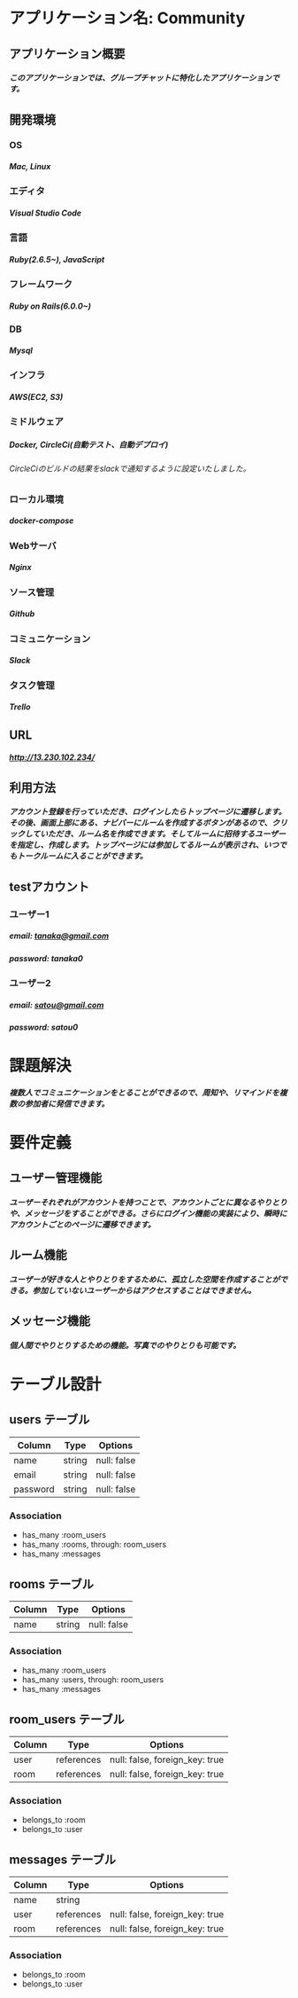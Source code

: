 # アプリケーション名: Community

## アプリケーション概要
##### このアプリケーションでは、グループチャットに特化したアプリケーションです。

## 開発環境

### OS
##### Mac, Linux

### エディタ
##### Visual Studio Code

### 言語
##### Ruby(2.6.5~), JavaScript

### フレームワーク
##### Ruby on Rails(6.0.0~)

### DB
##### Mysql

### インフラ
##### AWS(EC2, S3)

### ミドルウェア
##### Docker, CircleCi(自動テスト、自動デプロイ)
###### CircleCiのビルドの結果をslackで通知するように設定いたしました。

### ローカル環境
##### docker-compose

### Webサーバ
##### Nginx

### ソース管理
##### Github

### コミュニケーション
##### Slack

### タスク管理
##### Trello

## URL
##### <http://13.230.102.234/>

## 利用方法
##### アカウント登録を行っていただき、ログインしたらトップページに遷移します。  その後、画面上部にある、ナビバーにルームを作成するボタンがあるので、クリックしていただき、ルーム名を作成できます。そしてルームに招待するユーザーを指定し、作成します。トップページには参加してるルームが表示され、いつでもトークルームに入ることができます。

## testアカウント

### ユーザー1
##### email: tanaka@gmail.com
##### password: tanaka0

### ユーザー2
##### email: satou@gmail.com
##### password: satou0


# 課題解決
##### 複数人でコミュニケーションをとることができるので、周知や、リマインドを複数の参加者に発信できます。


# 要件定義
## ユーザー管理機能
##### ユーザーそれぞれがアカウントを持つことで、アカウントごとに異なるやりとりや、メッセージをすることができる。さらにログイン機能の実装により、瞬時にアカウントごとのページに遷移できます。

## ルーム機能
##### ユーザーが好きな人とやりとりをするために、孤立した空間を作成することができる。参加していないユーザーからはアクセスすることはできません。

## メッセージ機能
##### 個人間でやりとりするための機能。写真でのやりとりも可能です。




# テーブル設計

## users テーブル

| Column   | Type   | Options     |
| -------- | ------ | ----------- |
| name     | string | null: false |
| email    | string | null: false |
| password | string | null: false |

### Association

- has_many :room_users
- has_many :rooms, through: room_users
- has_many :messages

## rooms テーブル

| Column | Type   | Options     |
| ------ | ------ | ----------- |
| name   | string | null: false |

### Association

- has_many :room_users
- has_many :users, through: room_users
- has_many :messages


## room_users テーブル

| Column | Type       | Options                        |
| ------ | ---------- | ------------------------------ |
| user   | references | null: false, foreign_key: true |
| room   | references | null: false, foreign_key: true |

### Association

- belongs_to :room
- belongs_to :user

## messages テーブル

| Column  | Type       | Options                        |
| ------- | ---------- | ------------------------------ |
| name    | string     |                                |
| user    | references | null: false, foreign_key: true |
| room    | references | null: false, foreign_key: true |

### Association


- belongs_to :room
- belongs_to :user